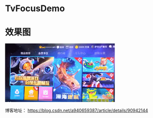 # TvFocusDemo
# 效果图
![gif](https://github.com/yudehai0204/TvFocusDemo/blob/master/img.gif)

博客地址： https://blog.csdn.net/a940659387/article/details/90942144

